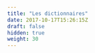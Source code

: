 ```yaml
---
title: "Les dictionnaires"
date: 2017-10-17T15:26:15Z
draft: false
hidden: true
weight: 30
---
```



